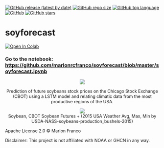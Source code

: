 [![GitHub release (latest by date)](https://img.shields.io/github/v/release/marlonrcfranco/soyforecast)](https://github.com/marlonrcfranco/soyforecast/releases)
[![GitHub repo size](https://img.shields.io/github/repo-size/marlonrcfranco/soyforecast)](https://github.com/marlonrcfranco/soyforecast)
[![GitHub top language](https://img.shields.io/github/languages/top/marlonrcfranco/soyforecast)](https://github.com/marlonrcfranco/soyforecast)
[![GitHub](https://img.shields.io/github/license/marlonrcfranco/soyforecast)](https://github.com/marlonrcfranco/soyforecast/blob/master/LICENSE)
[![GitHub stars](https://img.shields.io/github/stars/marlonrcfranco/soyforecast?style=social)](https://github.com/marlonrcfranco/soyforecast/stargazers)

# soyforecast
[![Open In Colab](https://colab.research.google.com/assets/colab-badge.svg)](https://colab.research.google.com/github/marlonrcfranco/soyforecast/blob/master/soyforecast.ipynb)
### Go to the notebook: https://github.com/marlonrcfranco/soyforecast/blob/master/soyforecast.ipynb

<p align="center">
  <img src="https://github.com/marlonrcfranco/soyforecast/raw/master/Selection_244.png?raw=true">
</p>

<p align="center">
Prediction of future soybeans stock prices on the Chicago Stock Exchange (CBOT) using a LSTM model and relating climatic data from the most productive regions of the USA.
</p>

<p align="center">
  <img src="https://github.com/marlonrcfranco/soyforecast/raw/master/RMSE_18.789.png?raw=true">
  <br>
  Soybean, CBOT Soybean Futures + (2015 USA Weather Avg, Max, Min by USDA-NASS-soybeans-production_bushels-2015)
</p>

Apache License 2.0 © Marlon Franco

Disclaimer: This project is not affiliated with NOAA or GHCN in any way.
